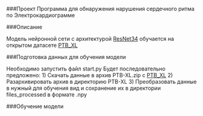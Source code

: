 ###Проект
Программа для обнаружения нарушения сердечного ритма по Электрокардиограмме


###Описание

Модель нейронной сети с архитектурой [ResNet34](https://neurohive.io/ru/vidy-nejrosetej/resnet-34-50-101/) обучается на открытом датасете [PTB_XL](https://physionet.org/content/ptb-xl/1.0.3/)


###Подготовка данных для обучения модели

Необходимо запустить файл start.py 
Будет последовательно предложено:
	1) Скачать данные в архив PTB-XL.zip c [PTB_XL](https://physionet.org/content/ptb-xl/1.0.1/)
	2) Разархивировать архив в директорию PTB-XL
	3) Преобразовать данные в нужный для обучения вид и сохранение их в директории files_processed в  формате .npy


###Обучение модели




